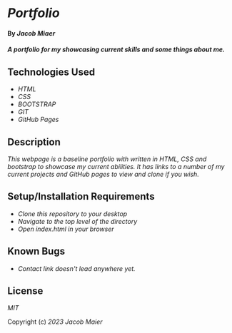 # _Portfolio_

#### By _Jacob Miaer_

#### _A portfolio for my showcasing current skills and some things about me._

## Technologies Used

* _HTML_
* _CSS_
* _BOOTSTRAP_
* _GIT_
* _GitHub Pages_

## Description

_This webpage is a baseline portfolio with written in HTML, CSS and bootstrap to showcase my current abilities. It has links to a number of my current projects and GitHub pages to view and clone if you wish._

## Setup/Installation Requirements

* _Clone this repository to your desktop_
* _Navigate to the top level of the directory_
* _Open index.html in your browser_


## Known Bugs

* _Contact link doesn't lead anywhere yet._

## License

_MIT_

Copyright (c) _2023_ _Jacob Maier_